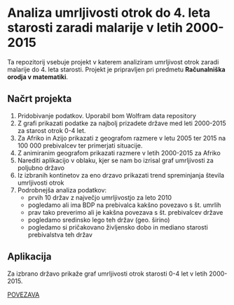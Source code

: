# Analiza umrljivosti otrok do 4. leta starosti zaradi malarije v letih 2000-2015

Ta repozitorij vsebuje projekt v katerem analiziram umrljivost otrok zaradi malarije do 4. leta starosti. Projekt je pripravljen pri predmetu **Računalniška orodja v matematiki**.
## Načrt projekta
1. Pridobivanje podatkov. Uporabil bom Wolfram data repository
2. Z grafi prikazati podatke za najbolj prizadete države med leti 2000-2015 za starost otrok 0-4 let.
3. Za Afriko in Azijo prikazati z geografom razmere v letu 2005 ter 2015 na 100 000 prebivalcev ter primerjati situacije.
4. Z animiranim geografom prikazati razmere v letih 2000-2015 za Afriko 
5. Narediti aplikacijo v oblaku, kjer se nam bo izrisal graf umrljivosti za poljubno državo
6. Iz izbranih kontinetov za eno drzavo prikazati trend spreminjanja števila umrljivosti otrok 
7. Podrobnejša analiza podatkov: 
      - prvih 10 držav z največjo umrljivostjo za leto 2010
      - pogledamo ali ima BDP na prebivalca kakšno povezavo s št. umrlih
      - prav tako preverimo ali je kakšna povezava s št. prebivalcev države
      - pogledamo sredinsko lego teh držav (geo. širino)
      - pogledamo si pričakovano življensko dobo in mediano starosti prebivalstva teh držav



## Aplikacija 
Za izbrano državo prikaže graf umrljivosti otrok starosti 0-4 let v letih 2000-2015.

[POVEZAVA](https://www.wolframcloud.com/obj/9d18a9b6-c5b0-47e0-9923-1e274c636247)
